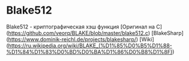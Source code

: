# Blake512
Blake512 - криптографическая хэш функция
[Оригинал на С] (https://github.com/veorq/BLAKE/blob/master/blake512.c)
[BlakeSharp] (https://www.dominik-reichl.de/projects/blakesharp/)
[Wiki] (https://ru.wikipedia.org/wiki/BLAKE_(%D1%85%D0%B5%D1%88-%D1%84%D1%83%D0%BD%D0%BA%D1%86%D0%B8%D1%8F))